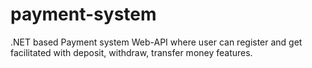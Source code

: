 # payment-system
.NET based Payment system Web-API where user can register and get facilitated with deposit, withdraw, transfer money features.

